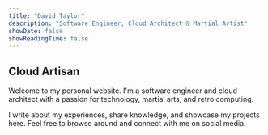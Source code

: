 ```yaml
---
title: "David Taylor"
description: "Software Engineer, Cloud Architect & Martial Artist"
showDate: false
showReadingTime: false
---
```


## Cloud Artisan

Welcome to my personal website. I'm a software engineer and cloud architect with a passion for technology, martial arts, and retro computing.

I write about my experiences, share knowledge, and showcase my projects here. Feel free to browse around and connect with me on social media.